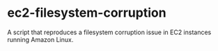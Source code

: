 # ec2-filesystem-corruption
A script that reproduces a filesystem corruption issue in EC2 instances running Amazon Linux.
